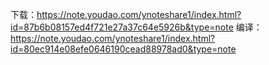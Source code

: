 下载：https://note.youdao.com/ynoteshare1/index.html?id=87b6b08157ed4f721e27a37c64e5926b&type=note
编译：https://note.youdao.com/ynoteshare1/index.html?id=80ec914e08efe0646190cead88978ad0&type=note
